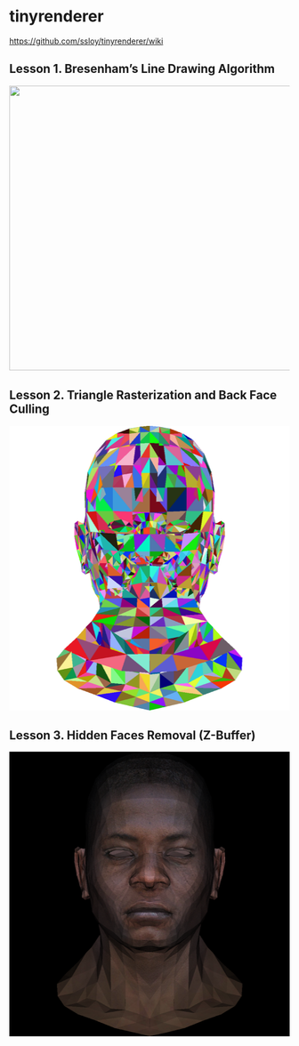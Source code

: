 # tinyrenderer
https://github.com/ssloy/tinyrenderer/wiki

## Lesson 1. Bresenham’s Line Drawing Algorithm
<img src="output/png/lesson1-02.png" width="512" height="512" />

## Lesson 2. Triangle Rasterization and Back Face Culling
<img src="output/png/lesson2-03.png" width="512" height="512" />

## Lesson 3. Hidden Faces Removal (Z-Buffer)
<img src="output/png/lesson3-02.png" width="512" height="512" />
